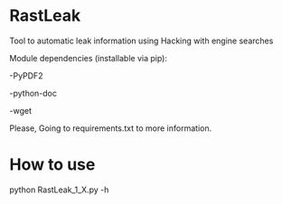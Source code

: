 # RastLeak
Tool to automatic leak information using Hacking with engine searches

Module dependencies (installable via pip):

  -PyPDF2
  
  -python-doc
  
  -wget
  
  Please, Going to requirements.txt to more information.
  
# How to use

python RastLeak_1_X.py -h

